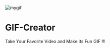 ![mygif](https://user-images.githubusercontent.com/65781187/147385892-2546981e-0a7d-4dbb-8d87-4c833863c60f.gif)
# GIF-Creator
Take Your Favorite Video and Make its Fun GIF !!!
